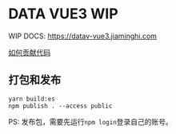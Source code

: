 # DATA VUE3 WIP

WIP DOCS: https://datav-vue3.jiaminghi.com

[如何贡献代码](./contribute.md)


## 打包和发布

```shell
yarn build:es
npm publish . --access public
```

PS: 发布包，需要先运行`npm login`登录自己的账号。
